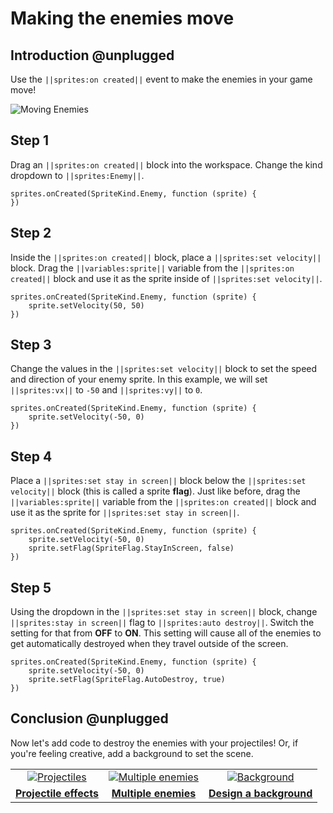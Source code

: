 # Making the enemies move

## Introduction @unplugged

Use the ``||sprites:on created||`` event to make the enemies in your game move!

![Moving Enemies](/static/recipes/shark-splash/02-A-enemies.gif)

## Step 1

Drag an ``||sprites:on created||`` block into the workspace. Change the kind
dropdown to ``||sprites:Enemy||``.

```blocks
sprites.onCreated(SpriteKind.Enemy, function (sprite) {
})
```


## Step 2

Inside the ``||sprites:on created||`` block, place a ``||sprites:set velocity||`` block.
Drag the ``||variables:sprite||`` variable from the ``||sprites:on created||`` block and use it as the sprite inside of ``||sprites:set velocity||``.

```blocks
sprites.onCreated(SpriteKind.Enemy, function (sprite) {
    sprite.setVelocity(50, 50)
})
```

## Step 3

Change the values in the ``||sprites:set velocity||`` block to set the speed and direction of your
enemy sprite. In this example, we will set ``||sprites:vx||`` to `-50` and ``||sprites:vy||`` to `0`.

```blocks
sprites.onCreated(SpriteKind.Enemy, function (sprite) {
    sprite.setVelocity(-50, 0)
})
```

## Step 4

Place a ``||sprites:set stay in screen||`` block below the ``||sprites:set velocity||`` block (this is called a sprite **flag**).
Just like before, drag the ``||variables:sprite||`` variable from the ``||sprites:on created||`` block and use it as the sprite for ``||sprites:set stay in screen||``.


```blocks
sprites.onCreated(SpriteKind.Enemy, function (sprite) {
    sprite.setVelocity(-50, 0)
    sprite.setFlag(SpriteFlag.StayInScreen, false)
})
```

## Step 5

Using the dropdown in the ``||sprites:set stay in screen||`` block, change ``||sprites:stay in screen||`` flag to ``||sprites:auto destroy||``. Switch the setting for that from **OFF** to **ON**. This setting will cause all of the enemies to get automatically destroyed when they travel outside of the screen.

```blocks
sprites.onCreated(SpriteKind.Enemy, function (sprite) {
    sprite.setVelocity(-50, 0)
    sprite.setFlag(SpriteFlag.AutoDestroy, true)
})
```

## Conclusion @unplugged

Now let's add code to destroy the enemies with your projectiles! Or, if you're feeling creative, add a background to set the scene.

|      |      |      |
|:----:|:----:|:----:|
|  [![Projectiles](/static/recipes/shark-splash/03-projectiles.gif)](#recipe:/recipes/shark-splash/03-projectiles) | [![Multiple enemies](/static/recipes/shark-splash/02-B-enemies.gif)](#recipe:/recipes/shark-splash/02-B-enemies) | [![Background](/static/recipes/shark-splash/04-background.png)](#recipe:/recipes/04-background) |
| [**Projectile effects**](#recipe:/recipes/shark-splash/03-projectiles) | [**Multiple enemies**](#recipe:/recipes/shark-splash/02-B-enemies) | [**Design a background**](#recipe:/recipes/shark-splash/04-background) |